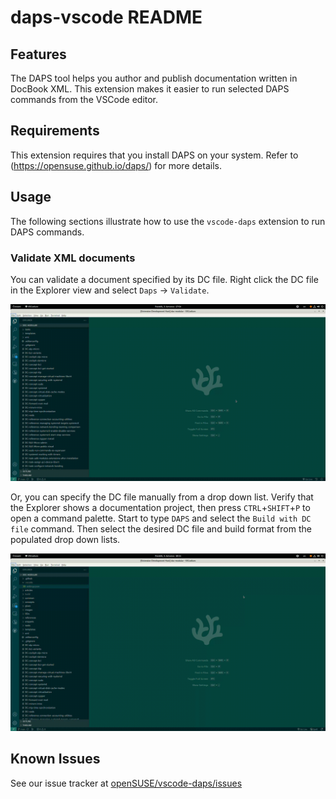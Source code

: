 # daps-vscode README

## Features

The DAPS tool helps you author and publish documentation written in DocBook XML.
This extension makes it easier to run selected DAPS commands from the VSCode
editor.

## Requirements

This extension requires that you install DAPS on your system. Refer to
(https://opensuse.github.io/daps/) for more details.

## Usage

The following sections illustrate how to use the `vscode-daps` extension to run
DAPS commands.

### Validate XML documents

You can validate a document specified by its DC file. Right click the DC file in
the Explorer view and select `Daps` -> `Validate`.

<img src="./media/daps-validate-explorer-context.gif" width="800px">

Or, you can specify the DC file manually from a drop down list. Verify that the
Explorer shows a documentation project, then press `CTRL`+`SHIFT`+`P` to open a
command palette. Start to type `DAPS` and select the `Build with DC file`
command. Then select the desired DC file and build format from the populated
drop down lists.

<img src="./media/daps-validate-palette.gif" width="800px">

## Known Issues

See our issue tracker at
[openSUSE/vscode-daps/issues](https://github.com/openSUSE/vscode-daps/issues)
